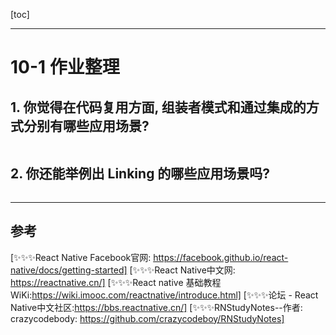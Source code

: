 [toc]

---

# 10-1 作业整理

## 1. 你觉得在代码复用方面, 组装者模式和通过集成的方式分别有哪些应用场景?

```

```

## 2. 你还能举例出 Linking 的哪些应用场景吗?

```

```

---


## 参考

[✨✨✨React Native Facebook官网: https://facebook.github.io/react-native/docs/getting-started]
[✨✨✨React Native中文网: https://reactnative.cn/]
[✨✨✨React native 基础教程WiKi:https://wiki.imooc.com/reactnative/introduce.html]
[✨✨✨论坛 - React Native中文社区:https://bbs.reactnative.cn/]
[✨✨✨RNStudyNotes--作者: crazycodebody: https://github.com/crazycodeboy/RNStudyNotes]

